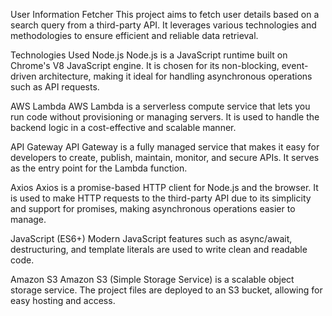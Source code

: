 User Information Fetcher
This project aims to fetch user details based on a search query from a third-party API. It leverages various technologies and methodologies to ensure efficient and reliable data retrieval.

Technologies Used
Node.js
Node.js is a JavaScript runtime built on Chrome's V8 JavaScript engine. It is chosen for its non-blocking, event-driven architecture, making it ideal for handling asynchronous operations such as API requests.

AWS Lambda
AWS Lambda is a serverless compute service that lets you run code without provisioning or managing servers. It is used to handle the backend logic in a cost-effective and scalable manner.

API Gateway
API Gateway is a fully managed service that makes it easy for developers to create, publish, maintain, monitor, and secure APIs. It serves as the entry point for the Lambda function.

Axios
Axios is a promise-based HTTP client for Node.js and the browser. It is used to make HTTP requests to the third-party API due to its simplicity and support for promises, making asynchronous operations easier to manage.

JavaScript (ES6+)
Modern JavaScript features such as async/await, destructuring, and template literals are used to write clean and readable code.

Amazon S3
Amazon S3 (Simple Storage Service) is a scalable object storage service. The project files are deployed to an S3 bucket, allowing for easy hosting and access.
